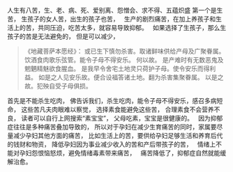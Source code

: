 人生有八苦，生、老、病、死、爱别离、怨憎会、求不得、五蕴炽盛
第一个是生苦，
生孩子的女人苦，出生的孩子也苦，
&nbsp;
生产的剧烈痛苦，在加上养孩子和生活上的苦，共同压迫，吃苦太多，就容易导致抑郁。
&nbsp;
如果选择了生孩子，那么生孩子的苦是无法避免的，
但是可以减少，

> ﻿《地藏菩萨本愿经》：
> 或已生下慎勿杀害。取诸鲜味供给产母及广聚眷属。饮酒食肉歌乐弦管。能令子母不得安乐。
> 何以故。
> 是产难时有无数恶鬼及魍魉精魅欲食腥血。
> 是我早令舍宅土地灵只荷护子母。使令安乐而得利益。
> 如是之人见安乐故。便合设福答诸土地。翻为杀害集聚眷属。
> 以是之故。犯殃自受子母俱损。

首先是不能杀生吃肉，
佛告诉我们，杀生吃肉，能令子母不得安乐，感召多病短命，
这些苦凡夫肉眼难以察觉，
选择素食能避免这些苦，
合理素食不会营养不良，
读者可以自行上网搜索“素宝宝”，
父母吃素，宝宝是很健康的。
&nbsp;
因为抑郁症往往是多种痛苦叠加导致的，
所以对于孕妇在减少生育痛苦的同时，家属要尽量减少孕妇其他方面的痛苦，
比如生活上的苦，要供给孕妇足够生活和养育后代的钱财和物资，
降低孕妇因为事业减少收入的苦和产后带孩子的苦，
&nbsp;
情绪上不能对孕妇怨恨恼怒烦，避免情绪毒素带来痛苦，
&nbsp;
痛苦降低了，抑郁症自然就能缓解治愈。



